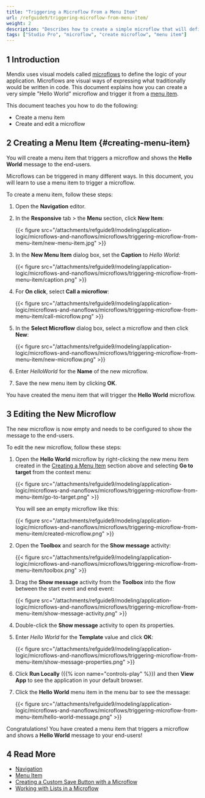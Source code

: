 ```yaml
---
title: "Triggering a Microflow From a Menu Item"
url: /refguide9/triggering-microflow-from-menu-item/
weight: 2
description: "Describes how to create a simple microflow that will define the logic of your application."
tags: ["Studio Pro", "microflow", "create microflow", "menu item"]
---
```


## 1 Introduction

Mendix uses visual models called [microflows](/refguide9/microflows/) to define the logic of your application. Microflows are visual ways of expressing what traditionally would be written in code. This document explains how you can create a very simple "Hello World" microflow and trigger it from a [menu item](/refguide9/menu/#menu-item).

This document teaches you how to do the following:

* Create a menu item
* Create and edit a microflow

## 2 Creating a Menu Item {#creating-menu-item}

You will create a menu item that triggers a microflow and shows the **Hello World** message to the end-users. 

Microflows can be triggered in many different ways. In this document, you will learn to use a menu item to trigger a microflow.

To create a menu item, follow these steps:

1. Open the **Navigation** editor.
2. In the **Responsive** tab > the **Menu** section, click **New Item**:

    {{< figure src="/attachments/refguide9/modeling/application-logic/microflows-and-nanoflows/microflows/triggering-microflow-from-menu-item/new-menu-item.jpg" >}}

3. In the **New Menu Item** dialog box, set the **Caption** to *Hello World*:

    {{< figure src="/attachments/refguide9/modeling/application-logic/microflows-and-nanoflows/microflows/triggering-microflow-from-menu-item/caption.png" >}}

4. For **On click**, select **Call a microflow**:

    {{< figure src="/attachments/refguide9/modeling/application-logic/microflows-and-nanoflows/microflows/triggering-microflow-from-menu-item/call-microflow.png" >}}

5. In the **Select Microflow** dialog box, select a microflow and then click **New**:

    {{< figure src="/attachments/refguide9/modeling/application-logic/microflows-and-nanoflows/microflows/triggering-microflow-from-menu-item/new-microflow.png" >}}

6. Enter *HelloWorld* for the **Name** of the new microflow.
7. Save the new menu item by clicking **OK**.

You have created the menu item that will trigger the **Hello World** microflow. 

## 3 Editing the New Microflow

The new microflow is now empty and needs to be configured to show the message to the end-users.

To edit the new microflow, follow these steps:

1. Open the **Hello World** microflow by right-clicking the new menu item created in the [Creating a Menu Item](#creating-menu-item) section above and selecting **Go to target** from the context menu:

    {{< figure src="/attachments/refguide9/modeling/application-logic/microflows-and-nanoflows/microflows/triggering-microflow-from-menu-item/go-to-target.png" >}}

    You will see an empty microflow like this:

    {{< figure src="/attachments/refguide9/modeling/application-logic/microflows-and-nanoflows/microflows/triggering-microflow-from-menu-item/created-microflow.png" >}}

2. Open the **Toolbox** and search for the **Show message** activity:

    {{< figure src="/attachments/refguide9/modeling/application-logic/microflows-and-nanoflows/microflows/triggering-microflow-from-menu-item/toolbox.png" >}}

3. Drag the **Show message** activity from the **Toolbox** into the flow between the start event and end event:

    {{< figure src="/attachments/refguide9/modeling/application-logic/microflows-and-nanoflows/microflows/triggering-microflow-from-menu-item/show-message-activity.png" >}}

4. Double-click the **Show message** activity to open its properties.
5. Enter *Hello World* for the **Template** value and click **OK**:

    {{< figure src="/attachments/refguide9/modeling/application-logic/microflows-and-nanoflows/microflows/triggering-microflow-from-menu-item/show-message-properties.png" >}}

6. Click **Run Locally** ({{% icon name="controls-play" %}}) and then **View App** to see the application in your default browser.
7. Click the **Hello World** menu item in the menu bar to see the message:

    {{< figure src="/attachments/refguide9/modeling/application-logic/microflows-and-nanoflows/microflows/triggering-microflow-from-menu-item/hello-world-message.png" >}}

Congratulations! You have created a menu item that triggers a microflow and shows a **Hello World** message to your end-users! 

## 4 Read More

* [Navigation](/refguide9/navigation/)
* [Menu Item](/refguide9/menu/#menu-item)
* [Creating a Custom Save Button with a Microflow](/refguide9/creating-a-custom-save-button/)
* [Working with Lists in a Microflow](/refguide9/working-with-lists-in-a-microflow/)
